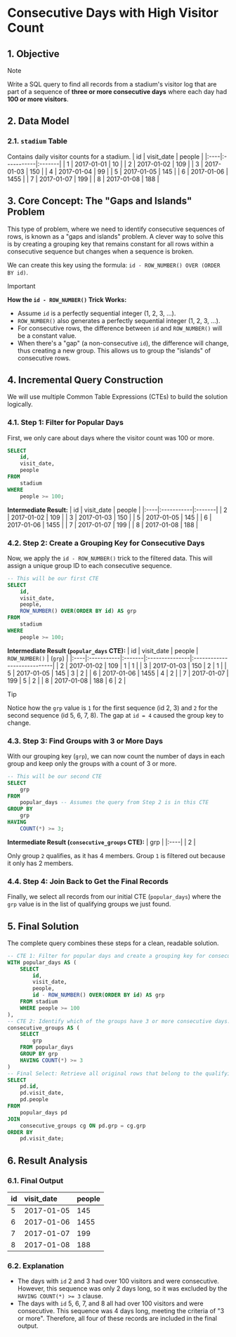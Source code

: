 # Consecutive Days with High Visitor Count

## 1. Objective
> [!NOTE]
> Write a SQL query to find all records from a stadium's visitor log that are part of a sequence of **three or more consecutive days** where each day had **100 or more visitors**.

## 2. Data Model

### 2.1. `stadium` Table
Contains daily visitor counts for a stadium.
| id  | visit_date | people |
|:----|:-----------|:-------|
| 1   | 2017-01-01 | 10     |
| 2   | 2017-01-02 | 109    |
| 3   | 2017-01-03 | 150    |
| 4   | 2017-01-04 | 99     |
| 5   | 2017-01-05 | 145    |
| 6   | 2017-01-06 | 1455   |
| 7   | 2017-01-07 | 199    |
| 8   | 2017-01-08 | 188    |

## 3. Core Concept: The "Gaps and Islands" Problem
This type of problem, where we need to identify consecutive sequences of rows, is known as a "gaps and islands" problem. A clever way to solve this is by creating a grouping key that remains constant for all rows within a consecutive sequence but changes when a sequence is broken.

We can create this key using the formula: `id - ROW_NUMBER() OVER (ORDER BY id)`.

> [!IMPORTANT]
> **How the `id - ROW_NUMBER()` Trick Works:**
> - Assume `id` is a perfectly sequential integer (1, 2, 3, ...).
> - `ROW_NUMBER()` also generates a perfectly sequential integer (1, 2, 3, ...).
> - For consecutive rows, the difference between `id` and `ROW_NUMBER()` will be a constant value.
> - When there's a "gap" (a non-consecutive `id`), the difference will change, thus creating a new group. This allows us to group the "islands" of consecutive rows.

## 4. Incremental Query Construction
We will use multiple Common Table Expressions (CTEs) to build the solution logically.

### 4.1. Step 1: Filter for Popular Days
First, we only care about days where the visitor count was 100 or more.

```sql
SELECT
    id,
    visit_date,
    people
FROM
    stadium
WHERE
    people >= 100;
```
**Intermediate Result:**
| id  | visit_date | people |
|:----|:-----------|:-------|
| 2   | 2017-01-02 | 109    |
| 3   | 2017-01-03 | 150    |
| 5   | 2017-01-05 | 145    |
| 6   | 2017-01-06 | 1455   |
| 7   | 2017-01-07 | 199    |
| 8   | 2017-01-08 | 188    |

### 4.2. Step 2: Create a Grouping Key for Consecutive Days
Now, we apply the `id - ROW_NUMBER()` trick to the filtered data. This will assign a unique group ID to each consecutive sequence.

```sql
-- This will be our first CTE
SELECT
    id,
    visit_date,
    people,
    ROW_NUMBER() OVER(ORDER BY id) AS grp
FROM
    stadium
WHERE
    people >= 100;
```
**Intermediate Result (`popular_days` CTE):**
| id  | visit_date | people | `ROW_NUMBER()` | (`grp`) |
|:----|:-----------|:-------|:---------------|:----------------------------|
| 2   | 2017-01-02 | 109    | 1              | 1                           |
| 3   | 2017-01-03 | 150    | 2              | 1                           |
| 5   | 2017-01-05 | 145    | 3              | 2                           |
| 6   | 2017-01-06 | 1455   | 4              | 2                           |
| 7   | 2017-01-07 | 199    | 5              | 2                           |
| 8   | 2017-01-08 | 188    | 6              | 2                           |

> [!TIP]
> Notice how the `grp` value is `1` for the first sequence (id 2, 3) and `2` for the second sequence (id 5, 6, 7, 8). The gap at `id = 4` caused the group key to change.

### 4.3. Step 3: Find Groups with 3 or More Days
With our grouping key (`grp`), we can now count the number of days in each group and keep only the groups with a count of 3 or more.

```sql
-- This will be our second CTE
SELECT
    grp
FROM
    popular_days -- Assumes the query from Step 2 is in this CTE
GROUP BY
    grp
HAVING
    COUNT(*) >= 3;
```
**Intermediate Result (`consecutive_groups` CTE):**
| grp |
|:----|
| 2   |

Only group `2` qualifies, as it has 4 members. Group `1` is filtered out because it only has 2 members.

### 4.4. Step 4: Join Back to Get the Final Records
Finally, we select all records from our initial CTE (`popular_days`) where the `grp` value is in the list of qualifying groups we just found.

## 5. Final Solution
The complete query combines these steps for a clean, readable solution.
```sql
-- CTE 1: Filter for popular days and create a grouping key for consecutive sequences.
WITH popular_days AS (
    SELECT
        id,
        visit_date,
        people,
        id - ROW_NUMBER() OVER(ORDER BY id) AS grp
    FROM stadium
    WHERE people >= 100
),
-- CTE 2: Identify which of the groups have 3 or more consecutive days.
consecutive_groups AS (
    SELECT
        grp
    FROM popular_days
    GROUP BY grp
    HAVING COUNT(*) >= 3
)
-- Final Select: Retrieve all original rows that belong to the qualifying groups.
SELECT
    pd.id,
    pd.visit_date,
    pd.people
FROM
    popular_days pd
JOIN
    consecutive_groups cg ON pd.grp = cg.grp
ORDER BY
    pd.visit_date;
```

## 6. Result Analysis

### 6.1. Final Output
| id  | visit_date | people |
|:----|:-----------|:-------|
| 5   | 2017-01-05 | 145    |
| 6   | 2017-01-06 | 1455   |
| 7   | 2017-01-07 | 199    |
| 8   | 2017-01-08 | 188    |

### 6.2. Explanation
*   The days with `id` 2 and 3 had over 100 visitors and were consecutive. However, this sequence was only 2 days long, so it was excluded by the `HAVING COUNT(*) >= 3` clause.
*   The days with `id` 5, 6, 7, and 8 all had over 100 visitors and were consecutive. This sequence was 4 days long, meeting the criteria of "3 or more". Therefore, all four of these records are included in the final output.



